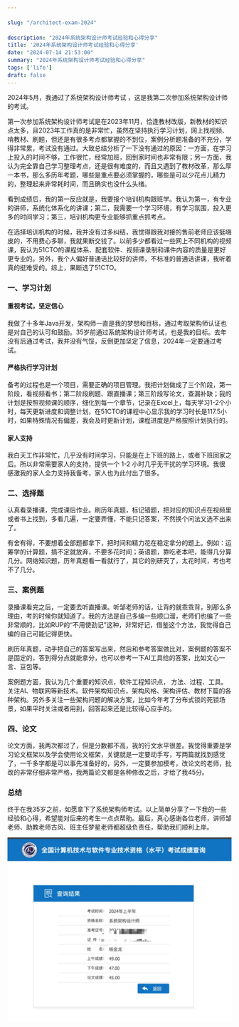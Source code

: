 ```yaml
---

slug: "/architect-exam-2024"

description: "2024年系统架构设计师考试经验和心得分享"
title: '2024年系统架构设计师考试经验和心得分享'
date: "2024-07-14 21:53:00"
summary: "2024年系统架构设计师考试经验和心得分享"
tags: ['life']
draft: false
---
```


2024年5月，我通过了系统架构设计师考试 ，这是我第二次参加系统架构设计师的考试。

第一次参加系统架构设计师考试是在2023年11月，恰逢教材改版，新教材的知识点太多，且2023年工作真的是非常忙，虽然在坚持执行学习计划，网上找视频、啃教材、刷题，但还是有很多考点都掌握的不到位，案例分析题准备的不充分，学得非常累，考试没有通过。大致总结分析了一下没有通过的原因：一方面，在学习上投入的时间不够，工作很忙，经常加班，回到家时间也非常有限；另一方面，我认为完全靠自己学习整理考点，还是很有难度的，而且又遇到了教材改革，那么厚一本书，那么多历年考题，哪些是重点要必须掌握的，哪些是可以少花点儿精力的，整理起来非常耗时间，而且确实也没什么头绪。

看到成绩后，我的第一反应就是，我要报个培训机构跟班学。我认为第一，有专业的讲师，系统化体系化的讲课；第二，我需要一个学习环境，有学习氛围，投入更多的时间学习；第三，培训机构更专业能够抓重点抓考点。

在选择培训机构的时候，我并没有过多纠结，我觉得跟我对接的售前老师应该挺嗨皮的，不用费心多聊，我就果断交钱了。以前多少都看过一些网上不同机构的视频课，我认为51CTO的课程体系、配套软件、视频课录制和课件内容的质量是更好更专业的。另外，我个人偏好普通话比较好的讲师，不标准的普通话讲课，我听着真的挺难受的。综上，果断选了51CTO。

### 一、学习计划

#### 重视考试，坚定信心

我做了十多年Java开发，架构师一直是我的梦想和目标，通过考取架构师认证也是对自己的认可和鼓励。35岁前通过系统架构设计师考试，也是我的目标。去年没有后通过考试，我并没有气馁，反倒更加坚定了信息，2024年一定要通过考试。

#### 严格执行学习计划

备考的过程也是一个项目，需要正确的项目管理。我把计划做成了三个阶段，第一阶段，看视频看书；第二阶段刷题、跟直播课；第三阶段写论文，查漏补缺；我的计划是按照视频课的顺序，细化到每一个章节，记录在Excel上，每天学习1-2个小时，每天更新进度和调整计划，在51CTO的课程中心显示我的学习时长是117.5小时，如果特殊情况有偏差，我会及时更新计划，课程进度是严格按照计划执行的。

#### 家人支持

我白天工作非常忙，几乎没有时间学习，只能是在上下班的路上，或者下班回家之后。所以非常需要家人的支持，提供一个 1-2 小时几乎无干扰的学习环境。我很感激我的家人全力支持我备考，家人也为此付出了很多。

### 二、选择题

认真看录播课，完成课后作业。刷历年真题，标记错题，把对应的知识点在视频里或者书上找到，多看几遍，一定要弄懂，不能只记答案，不然换个问法又选不出来了。

有舍有得，不要想着全部题都拿下，把时间和精力花在稳定拿分的题上。例如：运筹学的计算题，搞不定就放弃，不要多花时间；英语题，靠吃老本吧，能得几分算几分。网络知识题，历年真题看一看就行了，其它的别研究了，太花时间，考也考不了几分。

### 三、案例题

录播课看完之后，一定要去听直播课。听邹老师的话，让背的就乖乖背，别那么多理由，考的时候你就知道了。我的方法是自己多编一些顺口溜，老师们也编了一些非常顺的，比如RUP的“不用使劲记”这种，非常好记，借鉴这个方法，我觉得自己编的自己可能记得更快。

刷历年真题，动手把自己的答案写出来，然后和参考答案做比对，案例题的答案不是固定的，答到得分点就能拿分，也可以参考一下AI工具给的答案，比如文心一言、豆包等。

案例题方面，我认为几个重要的知识点，软件工程知识点， 方法、过程、工具。关注AI、物联网等新技术。软件架构知识点，架构风格、架构评估、教材下篇的各种架构。另外多关注一些架构问题的解决方案，比如今年考了分布式锁的死锁场景，如果平时关注或者用到，回答起来还是比较得心应手的。

### 四、论文

论文方面，我两次都过了，但是分数都不高，我的行文水平很差。我觉得重要是学习论文框架以及学会使用论文框架，关键就是一定要动手写，写两篇就找到感觉了，一千多字都是可以事先准备好的，另外，一定要参加模考，改论文的老师，批改的非常仔细非常严格，我两篇论文都是各种修改之后，才给了我45分。

### 总结

终于在我35岁之前，如愿拿下了系统架构师考试。以上简单分享了一下我的一些经验和心得，希望能对后来的考生一点点帮助。最后，真心感谢各位老师，讲师邹老师、助教老师古风、班主任梦星老师都超级负责任，帮助我们顺利上岸。

![2024-architect-exam.png](./2024-architect-exam.png)
